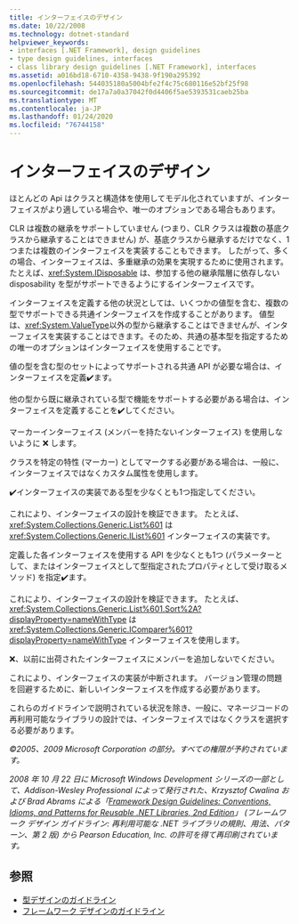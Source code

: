 ```yaml
---
title: インターフェイスのデザイン
ms.date: 10/22/2008
ms.technology: dotnet-standard
helpviewer_keywords:
- interfaces [.NET Framework], design guidelines
- type design guidelines, interfaces
- class library design guidelines [.NET Framework], interfaces
ms.assetid: a016bd18-6710-4358-9438-9f190a295392
ms.openlocfilehash: 544035180a5004bfe2f4c75c680116e52bf25f98
ms.sourcegitcommit: de17a7a0a37042f0d4406f5ae5393531caeb25ba
ms.translationtype: MT
ms.contentlocale: ja-JP
ms.lasthandoff: 01/24/2020
ms.locfileid: "76744158"
---
```

# <a name="interface-design"></a>インターフェイスのデザイン
ほとんどの Api はクラスと構造体を使用してモデル化されていますが、インターフェイスがより適している場合や、唯一のオプションである場合もあります。

 CLR は複数の継承をサポートしていません (つまり、CLR クラスは複数の基底クラスから継承することはできません) が、基底クラスから継承するだけでなく、1つまたは複数のインターフェイスを実装することもできます。 したがって、多くの場合、インターフェイスは、多重継承の効果を実現するために使用されます。 たとえば、<xref:System.IDisposable> は、参加する他の継承階層に依存しない disposability を型がサポートできるようにするインターフェイスです。

 インターフェイスを定義する他の状況としては、いくつかの値型を含む、複数の型でサポートできる共通インターフェイスを作成することがあります。 値型は、<xref:System.ValueType>以外の型から継承することはできませんが、インターフェイスを実装することはできます。そのため、共通の基本型を指定するための唯一のオプションはインターフェイスを使用することです。

 値の型を含む型のセットによってサポートされる共通 API が必要な場合は、インターフェイスを定義✔️ます。

 他の型から既に継承されている型で機能をサポートする必要がある場合は、インターフェイスを定義することを✔️してください。

 マーカーインターフェイス (メンバーを持たないインターフェイス) を使用しないように ❌ します。

 クラスを特定の特性 (マーカー) としてマークする必要がある場合は、一般に、インターフェイスではなくカスタム属性を使用します。

 ✔️インターフェイスの実装である型を少なくとも1つ指定してください。

 これにより、インターフェイスの設計を検証できます。 たとえば、<xref:System.Collections.Generic.List%601> は <xref:System.Collections.Generic.IList%601> インターフェイスの実装です。

 定義した各インターフェイスを使用する API を少なくとも1つ (パラメーターとして、またはインターフェイスとして型指定されたプロパティとして受け取るメソッド) を指定✔️ます。

 これにより、インターフェイスの設計を検証できます。 たとえば、<xref:System.Collections.Generic.List%601.Sort%2A?displayProperty=nameWithType> は <xref:System.Collections.Generic.IComparer%601?displayProperty=nameWithType> インターフェイスを使用します。

 ❌、以前に出荷されたインターフェイスにメンバーを追加しないでください。

 これにより、インターフェイスの実装が中断されます。 バージョン管理の問題を回避するために、新しいインターフェイスを作成する必要があります。

 これらのガイドラインで説明されている状況を除き、一般に、マネージコードの再利用可能なライブラリの設計では、インターフェイスではなくクラスを選択する必要があります。

 *©2005、2009 Microsoft Corporation の部分。すべての権限が予約されています。*

 *2008 年 10 月 22 日に Microsoft Windows Development シリーズの一部として、Addison-Wesley Professional によって発行された、Krzysztof Cwalina および Brad Abrams による「[Framework Design Guidelines: Conventions, Idioms, and Patterns for Reusable .NET Libraries, 2nd Edition](https://www.informit.com/store/framework-design-guidelines-conventions-idioms-and-9780321545619)」 (フレームワーク デザイン ガイドライン: 再利用可能な .NET ライブラリの規則、用法、パターン、第 2 版) から Pearson Education, Inc. の許可を得て再印刷されています。*

## <a name="see-also"></a>参照

- [型デザインのガイドライン](../../../docs/standard/design-guidelines/type.md)
- [フレームワーク デザインのガイドライン](../../../docs/standard/design-guidelines/index.md)

